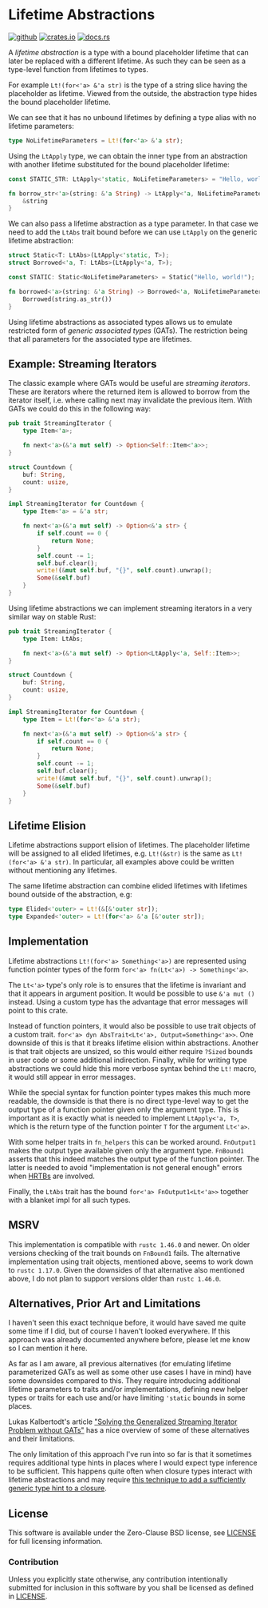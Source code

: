 # Lifetime Abstractions

[![github][github-badge]][github]
[![crates.io][crate-badge]][crate]
[![docs.rs][docs-badge]][docs]

A _lifetime abstraction_ is a type with a bound placeholder lifetime that can later be replaced
with a different lifetime. As such they can be seen as a type-level function from lifetimes to
types.

For example `Lt!(for<'a> &'a str)` is the type of a string slice having the placeholder
as lifetime. Viewed from the outside, the abstraction type hides the bound placeholder lifetime.

We can see that it has no unbound lifetimes by defining a type alias with no lifetime
parameters:

```rust
type NoLifetimeParameters = Lt!(for<'a> &'a str);
```

Using the `LtApply` type, we can obtain the inner type from an abstraction with another
lifetime substituted for the bound placeholder lifetime:

```rust
const STATIC_STR: LtApply<'static, NoLifetimeParameters> = "Hello, world!";

fn borrow_str<'a>(string: &'a String) -> LtApply<'a, NoLifetimeParameters> {
    &string
}
```

We can also pass a lifetime abstraction as a type parameter. In that case we need to add the
`LtAbs` trait bound before we can use `LtApply` on the generic lifetime abstraction:

```rust
struct Static<T: LtAbs>(LtApply<'static, T>);
struct Borrowed<'a, T: LtAbs>(LtApply<'a, T>);

const STATIC: Static<NoLifetimeParameters> = Static("Hello, world!");

fn borrowed<'a>(string: &'a String) -> Borrowed<'a, NoLifetimeParameters> {
    Borrowed(string.as_str())
}
```

Using lifetime abstractions as associated types allows us to emulate restricted form of _generic
associated types_ (GATs). The restriction being that all parameters for the associated type are
lifetimes.

## Example: Streaming Iterators

The classic example where GATs would be useful are _streaming iterators_. These are iterators
where the returned item is allowed to borrow from the iterator itself, i.e. where calling next
may invalidate the previous item. With GATs we could do this in the following way:

```rust
pub trait StreamingIterator {
    type Item<'a>;

    fn next<'a>(&'a mut self) -> Option<Self::Item<'a>>;
}

struct Countdown {
    buf: String,
    count: usize,
}

impl StreamingIterator for Countdown {
    type Item<'a> = &'a str;

    fn next<'a>(&'a mut self) -> Option<&'a str> {
        if self.count == 0 {
            return None;
        }
        self.count -= 1;
        self.buf.clear();
        write!(&mut self.buf, "{}", self.count).unwrap();
        Some(&self.buf)
    }
}

```

Using lifetime abstractions we can implement streaming iterators in a very similar way on stable
Rust:

```rust
pub trait StreamingIterator {
    type Item: LtAbs;

    fn next<'a>(&'a mut self) -> Option<LtApply<'a, Self::Item>>;
}

struct Countdown {
    buf: String,
    count: usize,
}

impl StreamingIterator for Countdown {
    type Item = Lt!(for<'a> &'a str);

    fn next<'a>(&'a mut self) -> Option<&'a str> {
        if self.count == 0 {
            return None;
        }
        self.count -= 1;
        self.buf.clear();
        write!(&mut self.buf, "{}", self.count).unwrap();
        Some(&self.buf)
    }
}
```

## Lifetime Elision

Lifetime abstractions support elision of lifetimes. The placeholder lifetime will be assigned to
all elided lifetimes, e.g. `Lt!(&str)` is the same as `Lt!(for<'a> &'a str)`. In
particular, all examples above could be written without mentioning any lifetimes.

The same lifetime abstraction can combine elided lifetimes with lifetimes bound outside of the
abstraction, e.g:

```rust
type Elided<'outer> = Lt!(&[&'outer str]);
type Expanded<'outer> = Lt!(for<'a> &'a [&'outer str]);
```

## Implementation

Lifetime abstractions `Lt!(for<'a> Something<'a>)` are represented using function pointer
types of the form `for<'a> fn(Lt<'a>) -> Something<'a>`.

The `Lt<'a>` type's only role is to ensures that the lifetime is invariant and that
it appears in argument position. It would be possible to use `&'a mut ()` instead. Using a
custom type has the advantage that error messages will point to this crate.

Instead of function pointers, it would also be possible to use trait objects of a custom trait.
`for<'a> dyn AbsTrait<Lt<'a>, Output=Something<'a>>`. One downside of this is that it breaks
lifetime elision within abstractions. Another is that trait objects are unsized, so this would
either require `?Sized` bounds in user code or some additional indirection. Finally, while for
writing type abstractions we could hide this more verbose syntax behind the `Lt!` macro, it
would still appear in error messages.

While the special syntax for function pointer types makes this much more readable, the downside
is that there is no direct type-level way to get the output type of a function pointer given
only the argument type. This is important as it is exactly what is needed to implement
`LtApply<'a, T>`, which is the return type of the function pointer `T` for the
argument `Lt<'a>`.

With some helper traits in `fn_helpers` this can be worked around.
`FnOutput1` makes the output type available given only the argument
type. `FnBound1` asserts that this indeed matches the output type of
the function pointer. The latter is needed to avoid "implementation is not general enough"
errors when [HRTBs] are involved.

Finally, the `LtAbs` trait has the bound `for<'a> FnOutput1<Lt<'a>>` together with a blanket
impl for all such types.

[HRTBs]:https://doc.rust-lang.org/reference/trait-bounds.html#higher-ranked-trait-bounds

## MSRV

This implementation is compatible with `rustc 1.46.0` and newer. On older versions checking of
the trait bounds on `FnBound1` fails. The alternative implementation
using trait objects, mentioned above, seems to work down to `rustc 1.17.0`. Given the downsides
of that alternative also mentioned above, I do not plan to support versions older than `rustc
1.46.0`.

## Alternatives, Prior Art and Limitations

I haven't seen this exact technique before, it would have saved me quite some time if I did, but
of course I haven't looked everywhere. If this approach was already documented anywhere before,
please let me know so I can mention it here.

As far as I am aware, all previous alternatives (for emulating lifetime parameterized GATs as
well as some other use cases I have in mind) have some downsides compared to this. They require
introducing additional lifetime parameters to traits and/or implementations, defining new helper
types or traits for each use and/or have limiting `'static` bounds in some places.

Lukas Kalbertodt's article ["Solving the Generalized Streaming Iterator Problem without
GATs"][streaming-iterator-article] has a nice overview of some of these alternatives and their
limitations.

The only limitation of this approach I've run into so far is that it sometimes requires
additional type hints in places where I would expect type inference to be sufficient. This
happens quite often when closure types interact with lifetime abstractions and may require [this
technique to add a sufficiently generic type hint to a closure][constrain-closure].

[streaming-iterator-article]:http://lukaskalbertodt.github.io/2018/08/03/solving-the-generalized-streaming-iterator-problem-without-gats.html
[constrain-closure]:https://stackoverflow.com/a/46198877

## License

This software is available under the Zero-Clause BSD license, see
[LICENSE](LICENSE) for full licensing information.

### Contribution

Unless you explicitly state otherwise, any contribution intentionally submitted
for inclusion in this software by you shall be licensed as defined in
[LICENSE](LICENSE).

[github]:https://github.com/jix/lifetime_abstractions
[crate]:https://crates.io/crates/lifetime_abstractions
[docs]:https://docs.rs/lifetime_abstractions/*/lifetime_abstractions

[github-badge]: https://img.shields.io/badge/github-jix/lifetime_abstractions-blueviolet?style=flat-square
[crate-badge]: https://img.shields.io/crates/v/lifetime_abstractions?style=flat-square
[docs-badge]: https://img.shields.io/badge/docs.rs-lifetime_abstractions-informational?style=flat-square
